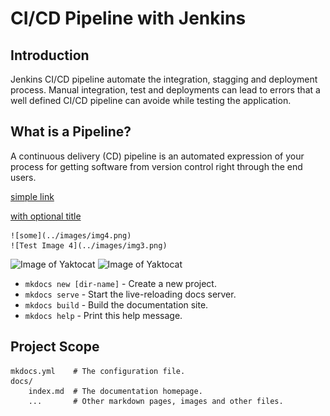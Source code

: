 # CI/CD Pipeline with Jenkins

## Introduction
Jenkins CI/CD pipeline automate the integration, stagging and deployment process.
Manual integration, test and deployments can lead to errors that a well defined CI/CD pipeline can avoide while testing the application.

## What is a Pipeline?
 A continuous delivery (CD) pipeline is an automated expression of your process for getting software from version control right through the end users.

[simple link](https://www.google.com )  

[with optional title](https://www.google.com "Google's Homepage")  

	![some](../images/img4.png)
	![Test Image 4](../images/img3.png)
![Image of Yaktocat](https://octodex.github.com/images/yaktocat.png)
![Image of Yaktocat](../imagesimg2.png)

* `mkdocs new [dir-name]` - Create a new project.
* `mkdocs serve` - Start the live-reloading docs server.
* `mkdocs build` - Build the documentation site.
* `mkdocs help` - Print this help message.



## Project Scope

    mkdocs.yml    # The configuration file.
    docs/
        index.md  # The documentation homepage.
        ...       # Other markdown pages, images and other files.
